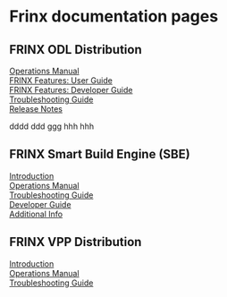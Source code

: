 # Frinx documentation pages  

## FRINX ODL Distribution 
[Operations Manual](FRINX_ODL_Distribution/operations_manual.md)  
[FRINX Features: User Guide](FRINX_ODL_Distribution/user_guide.md)  
[FRINX Features: Developer Guide](FRINX_ODL_Distribution/developer_guide.md)  
[Troubleshooting Guide](FRINX_ODL_Distribution/troubleshooting_guide.md)   
[Release Notes](FRINX_ODL_Distribution/release_notes.md)   


dddd
ddd
ggg
hhh
hhh

## FRINX Smart Build Engine (SBE)  
[Introduction](FRINX_Smart_Build_Engine/Introduction/sbe_intro.md)  
[Operations Manual](FRINX_Smart_Build_Engine/operations_manual.md)  
[Troubleshooting Guide](FRINX_Smart_Build_Engine/troubleshooting_Guide/troubleshooting_guide.md)  
[Developer Guide](FRINX_Smart_Build_Engine/developer_guide.md)    
[Additional Info](FRINX_Smart_Build_Engine/additional_info.md)    
  
## FRINX VPP Distribution  
[Introduction](FRINX_VPP_Distribution/Introduction/introduction.md)  
[Operations Manual](FRINX_VPP_Distribution/operations_manual.md)  
[Troubleshooting Guide](FRINX_VPP_Distribution/Troubleshooting_Guide/troubleshooting-guide.md)  




